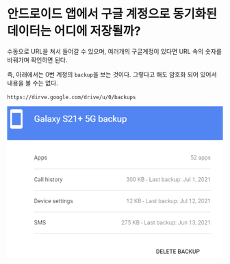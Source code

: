 # 안드로이드 앱에서 구글 계정으로 동기화된 데이터는 어디에 저장될까? 


수동으로 URL을 쳐서 들어갈 수 있으며, 여러개의 구글계정이 있다면 URL 속의 숫자를 바꿔가며 확인하면 된다. 

즉, 아래에서는 0번 계정의 `backup`을 보는 것이다. 그렇다고 해도 암호화 되어 있어서 내용을 볼 수는 없다.

`https://dirve.google.com/drive/u/0/backups`

![backup](../img/googledrive-backup.PNG)
